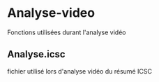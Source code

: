 # Analyse-video

Fonctions utilisées durant l'analyse vidéo

## Analyse.icsc

fichier utilisé lors d'analyse vidéo du résumé ICSC
